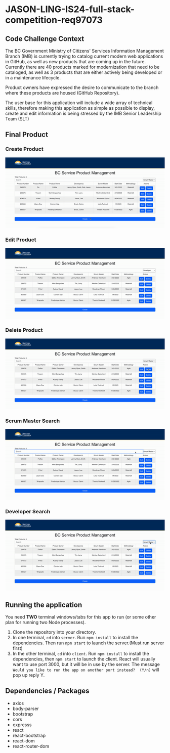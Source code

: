 # JASON-LING-IS24-full-stack-competition-req97073

## Code Challenge Context
The BC Government Ministry of Citizens' Services Information Management Branch (IMB) is currently trying to catalog current modern web applications in GitHub, as well as new products that are coming up in the future. Currently there are 40 products marked for modernization that need to be cataloged, as well as 3 products that are either actively being developed or in a maintenance lifecycle.

Product owners have expressed the desire to communicate to the branch where these products are housed (GitHub Repository).

The user base for this application will include a wide array of technical skills, therefore making this application as simple as possible to display, create and edit information is being stressed by the IMB Senior Leadership Team (SLT)

## Final Product 

### Create Product
![Create](https://github.com/LingJason/JASON-LING-IS24-full-stack-competition-req97073/blob/main/docs/create.gif)

### Edit Product
![Edit](https://github.com/LingJason/JASON-LING-IS24-full-stack-competition-req97073/blob/main/docs/edit.gif)

### Delete Product
![Delete](https://github.com/LingJason/JASON-LING-IS24-full-stack-competition-req97073/blob/main/docs/delete.gif)

### Scrum Master Search
![ScrumMaster](https://github.com/LingJason/JASON-LING-IS24-full-stack-competition-req97073/blob/main/docs/scrum_master.gif)

### Developer Search
![Developer](https://github.com/LingJason/JASON-LING-IS24-full-stack-competition-req97073/blob/main/docs/developer.gif)


## Running the application

You need **TWO** terminal windows/tabs for this app to run (or some other plan for running two Node processes).

1. Clone the repository into your directory.
2. In one terminal, `cd` into `server`. Run `npm install` to install the dependencies. Then run `npm start` to launch the server.(Must run server first)
3. In the other terminal, `cd` into `client`. Run `npm install` to install the dependencies, then `npm start` to launch the client. React will usually want to use port 3000, but it will be in use by the server. The message `Would you like to run the app on another port instead?  (Y/n)` will pop up reply Y.

## Dependencies / Packages
- axios
- body-parser
- bootstrap
- cors
- expresss
- react
- react-bootstrap
- react-dom
- react-router-dom
